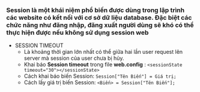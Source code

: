 ### Session là một khái niệm phổ biến được dùng trong lập trình các website có kết nối với cơ sở dữ liệu database. Đặc biệt các chức năng như đăng nhập, đăng xuất người dùng sẽ khó có thể thực hiện được nếu không sử dụng session web
- SESSION TIMEOUT
  - Là khoảng thời gian lớn nhất có thể giữa hai lần user request lên server mà session của user chưa bị hủy.
  - Khai báo **Session timeout** trong file **web.config** : `<sessionState timeout="30"></sessionState>`
  - Cách khai báo biến Session: `Session["Tên Biến"] = Giá trị;`
  - Cách lấy giá trị biến Session: `<Biến> = Session["Tên Biến"];`
